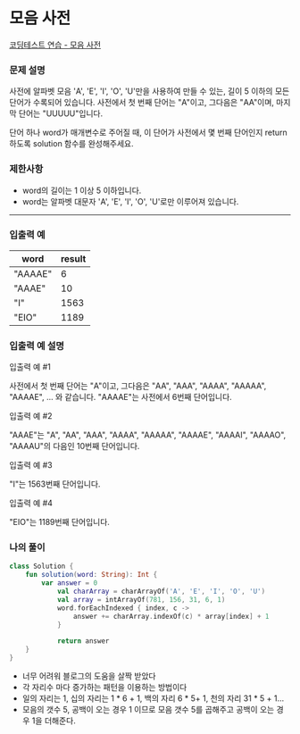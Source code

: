 # 모음 사전

[코딩테스트 연습 - 모음 사전](https://school.programmers.co.kr/learn/courses/30/lessons/84512)

### **문제 설명**

사전에 알파벳 모음 'A', 'E', 'I', 'O', 'U'만을 사용하여 만들 수 있는, 길이 5 이하의 모든 단어가 수록되어 있습니다. 사전에서 첫 번째 단어는 "A"이고, 그다음은 "AA"이며, 마지막 단어는 "UUUUU"입니다.

단어 하나 word가 매개변수로 주어질 때, 이 단어가 사전에서 몇 번째 단어인지 return 하도록 solution 함수를 완성해주세요.

### 제한사항

- word의 길이는 1 이상 5 이하입니다.
- word는 알파벳 대문자 'A', 'E', 'I', 'O', 'U'로만 이루어져 있습니다.

---

### 입출력 예

| word | result |
| --- | --- |
| "AAAAE" | 6 |
| "AAAE" | 10 |
| "I" | 1563 |
| "EIO" | 1189 |

### 입출력 예 설명

입출력 예 #1

사전에서 첫 번째 단어는 "A"이고, 그다음은 "AA", "AAA", "AAAA", "AAAAA", "AAAAE", ... 와 같습니다. "AAAAE"는 사전에서 6번째 단어입니다.

입출력 예 #2

"AAAE"는 "A", "AA", "AAA", "AAAA", "AAAAA", "AAAAE", "AAAAI", "AAAAO", "AAAAU"의 다음인 10번째 단어입니다.

입출력 예 #3

"I"는 1563번째 단어입니다.

입출력 예 #4

"EIO"는 1189번째 단어입니다.

### 나의 풀이

```kotlin
class Solution {
    fun solution(word: String): Int {
        var answer = 0
		    val charArray = charArrayOf('A', 'E', 'I', 'O', 'U')
		    val array = intArrayOf(781, 156, 31, 6, 1)
		    word.forEachIndexed { index, c ->
		        answer += charArray.indexOf(c) * array[index] + 1
		    }
		
		    return answer
    }
}
```

- 너무 어려워 블로그의 도움을 살짝 받았다
- 각 자리수 마다 증가하는 패턴을 이용하는 방법이다
- 일의 자리는 1, 십의 자리는 1 * 6 + 1, 백의 자리 6 * 5+ 1, 천의 자리 31 * 5 + 1…
- 모음의 갯수 5, 공백이 오는 경우 1 이므로 모음 갯수 5를 곱해주고 공백이 오는 경우 1을 더해준다.